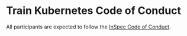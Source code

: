 # Train Kubernetes Code of Conduct

All participants are expected to follow the [InSpec Code of Conduct](https://github.com/inspec/inspec/blob/master/CODE_OF_CONDUCT.md).
